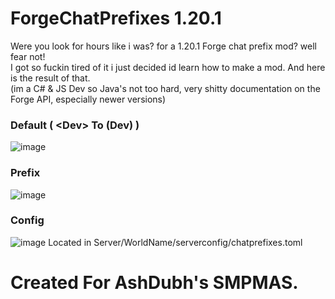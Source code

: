 # ForgeChatPrefixes 1.20.1

Were you look for hours like i was? for a 1.20.1 Forge chat prefix mod? well fear not!
<br>
I got so fuckin tired of it i just decided id learn how to make a mod. And here is the result of that.<br>
(im a C# & JS Dev so Java's not too hard, very shitty documentation on the Forge API, especially newer versions)

### Default ( \<Dev\> To (Dev) )
![image](https://github.com/TOG11/ForgeChatPrefixes/assets/71170613/c9157d39-0019-457b-a0c2-c1f4169c1fd5)
<br>
### Prefix
![image](https://github.com/TOG11/ForgeChatPrefixes/assets/71170613/19343133-f977-41dc-a980-4080ecb10f1b)
<br>
### Config
![image](https://github.com/TOG11/ForgeChatPrefixes/assets/71170613/296ef23b-f675-448b-b12e-a1238d0f6f6b)
Located in Server/WorldName/serverconfig/chatprefixes.toml


# Created For AshDubh's SMPMAS.
